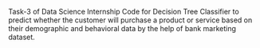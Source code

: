 Task-3 of Data Science Internship
Code for Decision Tree Classifier to predict whether the customer will purchase a product or service based on their demographic and behavioral data by the help of bank marketing dataset.
